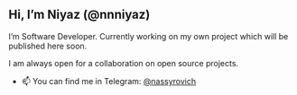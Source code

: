 Hi, I’m Niyaz (@nnniyaz)
---
I’m Software Developer. Currently working on my own project which will be published here soon.

I am always open for a collaboration on open source projects.

- 📫 You can find me in Telegram: [@nassyrovich](https://t.me/niyaznassyrov)
